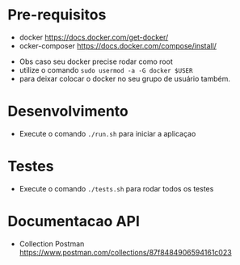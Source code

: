 # Pre-requisitos
  - docker https://docs.docker.com/get-docker/
  - ocker-composer https://docs.docker.com/compose/install/

* Obs caso seu docker precise rodar como root
* utilize o comando `sudo usermod -a -G docker $USER`
* para deixar colocar o docker no seu grupo de usuário também.

# Desenvolvimento
 - Execute o comando `./run.sh` para iniciar a aplicaçao

# Testes
- Execute o comando `./tests.sh` para rodar todos os testes

# Documentacao API
- Collection Postman https://www.postman.com/collections/87f8484906594161c023

